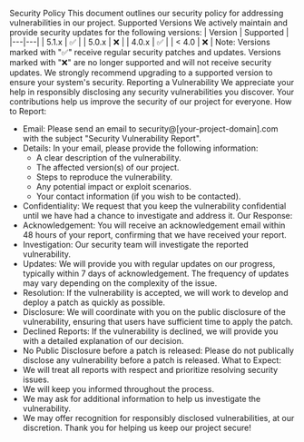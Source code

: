Security Policy
This document outlines our security policy for addressing vulnerabilities in our project.
Supported Versions
We actively maintain and provide security updates for the following versions:
| Version | Supported |
|---|---|
| 5.1.x | ✅ |
| 5.0.x | ❌ |
| 4.0.x | ✅ |
| < 4.0 | ❌ |
Note: Versions marked with "✅" receive regular security patches and updates. Versions marked with "❌" are no longer supported and will not receive security updates. We strongly recommend upgrading to a supported version to ensure your system's security.
Reporting a Vulnerability
We appreciate your help in responsibly disclosing any security vulnerabilities you discover. Your contributions help us improve the security of our project for everyone.
How to Report:
 * Email: Please send an email to security@[your-project-domain].com with the subject "Security Vulnerability Report".
 * Details: In your email, please provide the following information:
   * A clear description of the vulnerability.
   * The affected version(s) of our project.
   * Steps to reproduce the vulnerability.
   * Any potential impact or exploit scenarios.
   * Your contact information (if you wish to be contacted).
 * Confidentiality: We request that you keep the vulnerability confidential until we have had a chance to investigate and address it.
Our Response:
 * Acknowledgement: You will receive an acknowledgement email within 48 hours of your report, confirming that we have received your report.
 * Investigation: Our security team will investigate the reported vulnerability.
 * Updates: We will provide you with regular updates on our progress, typically within 7 days of acknowledgement. The frequency of updates may vary depending on the complexity of the issue.
 * Resolution: If the vulnerability is accepted, we will work to develop and deploy a patch as quickly as possible.
 * Disclosure: We will coordinate with you on the public disclosure of the vulnerability, ensuring that users have sufficient time to apply the patch.
 * Declined Reports: If the vulnerability is declined, we will provide you with a detailed explanation of our decision.
 * No Public Disclosure before a patch is released: Please do not publically disclose any vulnerability before a patch is released.
What to Expect:
 * We will treat all reports with respect and prioritize resolving security issues.
 * We will keep you informed throughout the process.
 * We may ask for additional information to help us investigate the vulnerability.
 * We may offer recognition for responsibly disclosed vulnerabilities, at our discretion.
Thank you for helping us keep our project secure!
